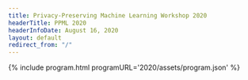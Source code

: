 ```yaml
---
title: Privacy-Preserving Machine Learning Workshop 2020
headerTitle: PPML 2020
headerInfoDate: August 16, 2020
layout: default
redirect_from: "/"
---
```




<div markdown="0">
    {% include program.html programURL='2020/assets/program.json' %}
</div>

